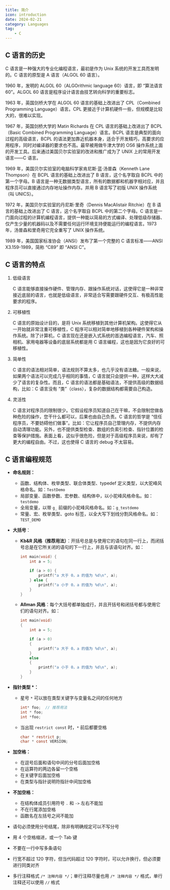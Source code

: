 ```yaml
---
title: 简介
icon: introduction
date: 2024-02-21
category: Languages
tag:
    - C
---
```


## C 语言的历史

C 语言是一种强大的专业化编程语言，最初是作为 Unix 系统的开发工具而发明的。C 语言的原型是 A 语言（ALGOL 60 语言）。

1960 年，发明的 ALGOL 60（ALGOrithmic language 60）语言，即 “算法语言 60”。ALGOL 60 语言是程序设计语言由技艺转向科学的重要标志。

1963 年，英国剑桥大学在 ALGOL 60 语言的基础上改进出了 CPL（Combined Programming Language）语言。CPL 更接近于计算机硬件一些，但规模是比较大的，很难以实现。

1967 年，英国剑桥大学的 Matin Richards 在 CPL 语言的基础上改进出了 BCPL（Basic Combined Programming Language）语言。BCPL 语言是典型的面向过程的高级语言，BCPL 的语法更加靠近机器本身，适合于开发精巧，高要求的应用程序，同时对编译器的要求也不高。最早被用做牛津大学的 OS6 操作系统上面的开发工具。后来通过美国贝尔实验室的改进和推广成为了 UNIX 上的常用开发语言——C 语言。

1969 年，美国贝尔实验室的电脑科学家肯尼斯·蓝·汤普森（Kenneth Lane Thompson）在 BCPL 语言的基础上改进出了 B 语言，这个名字取自 BCPL 中的第一个字母。B 语言是一种无数据类型语言，所有的数据都和机器字相对应，并且程序员可以直接通过内存地址操作内存。并用 B 语言写了初版 UNIX 操作系统（叫 UNICS）。

1972 年，美国贝尔实验室的丹尼斯·里奇（Dennis MacAlistair Ritchie）在 B 语言的基础上改进出了 C 语言，这个名字取自 BCPL 中的第二个字母。C 语言是一门面向过程的计算机编程语言，提供一种能以简易的方式编译、处理低级存储器、仅产生少量的机器码以及不需要任何运行环境支持便能运行的编程语言。1973 年，汤普森和里奇用它完全重写了 UNIX 操作系统。

1989 年，美国国家标准协会（ANSI）发布了第一个完整的 C 语言标准——ANSI X3.159-1989，简称 “C89” 即 “ANSI C”。

## C 语言的特点

1. 低级语言

    C 语言能够直接操作硬件、管理内存、跟操作系统对话，这使得它是一种非常接近底层的语言，也就是低级语言，非常适合写需要跟硬件交互、有极高性能要求的程序。

2. 可移植性

    C 语言的原始设计目的，是将 Unix 系统移植到其他计算机架构。这使得它从一开始就非常注重可移植性，C 程序可以相对简单地移植到各种硬件架构和操作系统。除了计算机，C 语言现在还是嵌入式系统的首选编程语言，汽车、照相机、家用电器等设备的底层系统都是用 C 语言编程，这也是因为它良好的可移植性。

3. 简单性

    C 语言的语法相对简单，语法规则不算太多，也几乎没有语法糖。一般来说，如果两个语法可以完成几乎相同的事情，C 语言就只会提供一种，这样大大减少了语言的复杂性。而且，C 语言的语法都是基础语法，不提供高级的数据结构，比如：C 语言没有 “类”（class），复杂的数据结构都需要自己构造。

4. 灵活性

    C 语言对程序员的限制很少。它假设程序员知道自己在干嘛，不会限制您做各种危险的操作，您干什么都可以，后果也由自己负责。C 语言的哲学是 “信任程序员，不要妨碍他们做事”。比如：它让程序员自己管理内存，不提供内存自动清理功能。另外，也不提供类型检查、数组的负索引检查、指针位置的检查等保护措施。表面上看，这似乎很危险，但是对于高级程序员来说，却有了更大的编程自由。不过，这也使得 C 语言的 debug 不太容易。

## C 语言编程规范

- **命名规则：**
    - 函数、结构体、枚举类型、联合体类型、typedef 定义类型，以大驼峰风格命名。如：`TestDemo`
    - 局部变量、函数參数、宏参数、结构体中，以小驼峰风格命名。如：`testdemo`
    - 全局变量，以带 `g_` 前缀的小驼峰风格命名。如：`g_testdemo`
    - 常量、宏、枚举类型、goto 标签，以全大写下划线分割风格命名。如：`TEST_DEMO`

- **大括号**：
    - **Kb&R 风格（推荐用法）**：开括号总是与使用它的语句在同一行上，而闭括号总是在它所关闭的语句的下一行上，并且与该语句对齐。如：

        ```c
        int main(void) {
            int a = 5;

            if (a > 0) {
                printf("a 大于 0，a 的值为 %d\n", a);
            } else {
                printf("a 小于 0，a 的值为 %d\n", a);
            }
        }
        ```
        
    - **Allman 风格**：每个大括号都单独成行，并且开括号和闭括号都与使用它们的语句对齐。如：

        ```c
        int main(void)
        {
            int a = 5;

            if (a > 0)
            {
                printf("a 大于 0，a 的值为 %d\n", a);
            }
            else
            {
                printf("a 小于 0，a 的值为 %d\n", a);
            }
        }
        ```

- **指针类型 \*：**
    - 星号 `*` 可以放在类型关键字与变量名之间的任何地方

        ```c
        int* foo;  // 推荐用法
        int * foo;
        int *foo;
        ```

    - 当出现 `restrict const` 时，`*` 前后都要空格
    
        ```c
        char * restrict p;
        char * const VERSION;
        ```

- **加空格：**
    - 在逗号后面和语句中间的分号后面加空格
    - 在运算符的两边各留一个空格
    - 在关键字后面加空格
    - 在类型与指针说明符指针中间加空格

- **不加空格：**
    - 在结构体成员引用符号 `.` 和 `->` 左右不能加
    - 不在行尾添加空格
    - 函数名在左括号之间不能加

- 语句必须使用分号结尾，除非有明确规定可以不写分号
- 用 4 个空格缩进，或一个 Tab 键
- 不要在一行中写多条语句
- 行宽不超过 120 字符，但当代码超过 120 字符时，可以允许换行，但必须要进行同类对齐
- 多行注释格式 `/* 注释内容 */`；单行注释尽量也用 `/* 注释内容 */` 格式，单行注释还可以使用 `//` 格式
